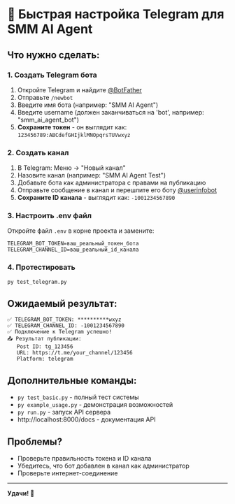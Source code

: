 # 🚀 Быстрая настройка Telegram для SMM AI Agent

## Что нужно сделать:

### 1. Создать Telegram бота
1. Откройте Telegram и найдите [@BotFather](https://t.me/botfather)
2. Отправьте `/newbot`
3. Введите имя бота (например: "SMM AI Agent")
4. Введите username (должен заканчиваться на 'bot', например: "smm_ai_agent_bot")
5. **Сохраните токен** - он выглядит как: `123456789:ABCdefGHIjklMNOpqrsTUVwxyz`

### 2. Создать канал
1. В Telegram: Меню → "Новый канал"
2. Назовите канал (например: "SMM AI Agent Test")
3. Добавьте бота как администратора с правами на публикацию
4. Отправьте сообщение в канал и перешлите его боту [@userinfobot](https://t.me/userinfobot)
5. **Сохраните ID канала** - выглядит как: `-1001234567890`

### 3. Настроить .env файл
Откройте файл `.env` в корне проекта и замените:
```env
TELEGRAM_BOT_TOKEN=ваш_реальный_токен_бота
TELEGRAM_CHANNEL_ID=ваш_реальный_id_канала
```

### 4. Протестировать
```bash
py test_telegram.py
```

## Ожидаемый результат:
```
✅ TELEGRAM_BOT_TOKEN: **********wxyz
✅ TELEGRAM_CHANNEL_ID: -1001234567890
✅ Подключение к Telegram успешно!
📤 Результат публикации:
   Post ID: tg_123456
   URL: https://t.me/your_channel/123456
   Platform: telegram
```

## Дополнительные команды:
- `py test_basic.py` - полный тест системы
- `py example_usage.py` - демонстрация возможностей  
- `py run.py` - запуск API сервера
- http://localhost:8000/docs - документация API

## Проблемы?
- Проверьте правильность токена и ID канала
- Убедитесь, что бот добавлен в канал как администратор
- Проверьте интернет-соединение

---
**Удачи! 🎉**
